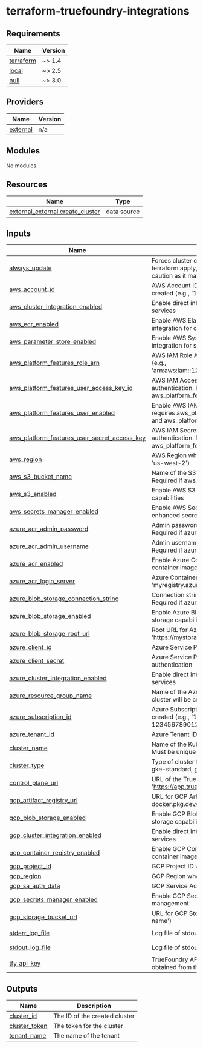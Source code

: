 # terraform-truefoundry-integrations

<!-- BEGIN_TF_DOCS -->
## Requirements

| Name | Version |
|------|---------|
| <a name="requirement_terraform"></a> [terraform](#requirement\_terraform) | ~> 1.4 |
| <a name="requirement_local"></a> [local](#requirement\_local) | ~> 2.5 |
| <a name="requirement_null"></a> [null](#requirement\_null) | ~> 3.0 |

## Providers

| Name | Version |
|------|---------|
| <a name="provider_external"></a> [external](#provider\_external) | n/a |

## Modules

No modules.

## Resources

| Name | Type |
|------|------|
| [external_external.create_cluster](https://registry.terraform.io/providers/hashicorp/external/latest/docs/data-sources/external) | data source |

## Inputs

| Name | Description | Type | Default | Required |
|------|-------------|------|---------|:--------:|
| <a name="input_always_update"></a> [always\_update](#input\_always\_update) | Forces cluster configuration updates on every terraform apply, even without changes. Use with caution as it may cause unnecessary updates. | `bool` | `false` | no |
| <a name="input_aws_account_id"></a> [aws\_account\_id](#input\_aws\_account\_id) | AWS Account ID where the EKS cluster will be created (e.g., '123456789012') | `string` | `null` | no |
| <a name="input_aws_cluster_integration_enabled"></a> [aws\_cluster\_integration\_enabled](#input\_aws\_cluster\_integration\_enabled) | Enable direct integration with AWS EKS cluster services | `bool` | `true` | no |
| <a name="input_aws_ecr_enabled"></a> [aws\_ecr\_enabled](#input\_aws\_ecr\_enabled) | Enable AWS Elastic Container Registry (ECR) integration for container image storage | `bool` | `true` | no |
| <a name="input_aws_parameter_store_enabled"></a> [aws\_parameter\_store\_enabled](#input\_aws\_parameter\_store\_enabled) | Enable AWS Systems Manager Parameter Store integration for secret management | `bool` | `true` | no |
| <a name="input_aws_platform_features_role_arn"></a> [aws\_platform\_features\_role\_arn](#input\_aws\_platform\_features\_role\_arn) | AWS IAM Role ARN for role-based authentication (e.g., 'arn:aws:iam::123456789012:role/TrueFoundryRole') | `string` | `null` | no |
| <a name="input_aws_platform_features_user_access_key_id"></a> [aws\_platform\_features\_user\_access\_key\_id](#input\_aws\_platform\_features\_user\_access\_key\_id) | AWS IAM Access Key ID for user-based authentication. Required if aws\_platform\_features\_user\_enabled is true. | `string` | `null` | no |
| <a name="input_aws_platform_features_user_enabled"></a> [aws\_platform\_features\_user\_enabled](#input\_aws\_platform\_features\_user\_enabled) | Enable AWS IAM user-based authentication. If true, requires aws\_platform\_features\_user\_access\_key\_id and aws\_platform\_features\_user\_secret\_access\_key. | `bool` | `false` | no |
| <a name="input_aws_platform_features_user_secret_access_key"></a> [aws\_platform\_features\_user\_secret\_access\_key](#input\_aws\_platform\_features\_user\_secret\_access\_key) | AWS IAM Secret Access Key for user-based authentication. Required if aws\_platform\_features\_user\_enabled is true. | `string` | `null` | no |
| <a name="input_aws_region"></a> [aws\_region](#input\_aws\_region) | AWS Region where resources will be created (e.g., 'us-west-2') | `string` | `null` | no |
| <a name="input_aws_s3_bucket_name"></a> [aws\_s3\_bucket\_name](#input\_aws\_s3\_bucket\_name) | Name of the S3 bucket to use for cluster storage. Required if aws\_s3\_enabled is true. | `string` | `null` | no |
| <a name="input_aws_s3_enabled"></a> [aws\_s3\_enabled](#input\_aws\_s3\_enabled) | Enable AWS S3 integration for cluster storage capabilities | `bool` | `true` | no |
| <a name="input_aws_secrets_manager_enabled"></a> [aws\_secrets\_manager\_enabled](#input\_aws\_secrets\_manager\_enabled) | Enable AWS Secrets Manager integration for enhanced secrets management capabilities | `bool` | `false` | no |
| <a name="input_azure_acr_admin_password"></a> [azure\_acr\_admin\_password](#input\_azure\_acr\_admin\_password) | Admin password for Azure Container Registry. Required if azure\_acr\_enabled is true. | `string` | `null` | no |
| <a name="input_azure_acr_admin_username"></a> [azure\_acr\_admin\_username](#input\_azure\_acr\_admin\_username) | Admin username for Azure Container Registry. Required if azure\_acr\_enabled is true. | `string` | `null` | no |
| <a name="input_azure_acr_enabled"></a> [azure\_acr\_enabled](#input\_azure\_acr\_enabled) | Enable Azure Container Registry (ACR) integration for container image storage | `bool` | `true` | no |
| <a name="input_azure_acr_login_server"></a> [azure\_acr\_login\_server](#input\_azure\_acr\_login\_server) | Azure Container Registry login server URL (e.g., 'myregistry.azurecr.io') | `string` | `null` | no |
| <a name="input_azure_blob_storage_connection_string"></a> [azure\_blob\_storage\_connection\_string](#input\_azure\_blob\_storage\_connection\_string) | Connection string for Azure Storage Account. Required if azure\_blob\_storage\_enabled is true. | `string` | `null` | no |
| <a name="input_azure_blob_storage_enabled"></a> [azure\_blob\_storage\_enabled](#input\_azure\_blob\_storage\_enabled) | Enable Azure Blob Storage integration for cluster storage capabilities | `bool` | `true` | no |
| <a name="input_azure_blob_storage_root_url"></a> [azure\_blob\_storage\_root\_url](#input\_azure\_blob\_storage\_root\_url) | Root URL for Azure Storage Account (e.g., 'https://mystorageaccount.blob.core.windows.net') | `string` | `null` | no |
| <a name="input_azure_client_id"></a> [azure\_client\_id](#input\_azure\_client\_id) | Azure Service Principal Client ID for authentication | `string` | `null` | no |
| <a name="input_azure_client_secret"></a> [azure\_client\_secret](#input\_azure\_client\_secret) | Azure Service Principal Client Secret for authentication | `string` | `null` | no |
| <a name="input_azure_cluster_integration_enabled"></a> [azure\_cluster\_integration\_enabled](#input\_azure\_cluster\_integration\_enabled) | Enable direct integration with Azure AKS cluster services | `bool` | `true` | no |
| <a name="input_azure_resource_group_name"></a> [azure\_resource\_group\_name](#input\_azure\_resource\_group\_name) | Name of the Azure Resource Group where the AKS cluster will be created | `string` | `null` | no |
| <a name="input_azure_subscription_id"></a> [azure\_subscription\_id](#input\_azure\_subscription\_id) | Azure Subscription ID where the AKS cluster will be created (e.g., '12345678-1234-1234-1234-123456789012') | `string` | `null` | no |
| <a name="input_azure_tenant_id"></a> [azure\_tenant\_id](#input\_azure\_tenant\_id) | Azure Tenant ID associated with the subscription | `string` | `null` | no |
| <a name="input_cluster_name"></a> [cluster\_name](#input\_cluster\_name) | Name of the Kubernetes cluster to create or manage. Must be unique within your organization. | `string` | n/a | yes |
| <a name="input_cluster_type"></a> [cluster\_type](#input\_cluster\_type) | Type of cluster to create (aws-eks, azure-aks, gcp-gke-standard, generic) | `string` | n/a | yes |
| <a name="input_control_plane_url"></a> [control\_plane\_url](#input\_control\_plane\_url) | URL of the TrueFoundry control plane (e.g., 'https://app.truefoundry.com') | `string` | n/a | yes |
| <a name="input_gcp_artifact_registry_url"></a> [gcp\_artifact\_registry\_url](#input\_gcp\_artifact\_registry\_url) | URL for GCP Artifact Registry (e.g., 'LOCATION-docker.pkg.dev/PROJECT\_ID') | `string` | `null` | no |
| <a name="input_gcp_blob_storage_enabled"></a> [gcp\_blob\_storage\_enabled](#input\_gcp\_blob\_storage\_enabled) | Enable GCP Blob Storage integration for cluster storage capabilities | `bool` | `true` | no |
| <a name="input_gcp_cluster_integration_enabled"></a> [gcp\_cluster\_integration\_enabled](#input\_gcp\_cluster\_integration\_enabled) | Enable direct integration with GCP GKE cluster services | `bool` | `true` | no |
| <a name="input_gcp_container_registry_enabled"></a> [gcp\_container\_registry\_enabled](#input\_gcp\_container\_registry\_enabled) | Enable GCP Container Registry integration for container image storage | `bool` | `true` | no |
| <a name="input_gcp_project_id"></a> [gcp\_project\_id](#input\_gcp\_project\_id) | GCP Project ID where the GKE cluster will be created | `string` | `null` | no |
| <a name="input_gcp_region"></a> [gcp\_region](#input\_gcp\_region) | GCP Region where the GKE cluster is located | `string` | `null` | no |
| <a name="input_gcp_sa_auth_data"></a> [gcp\_sa\_auth\_data](#input\_gcp\_sa\_auth\_data) | GCP Service Account auth\_data | `string` | `null` | no |
| <a name="input_gcp_secrets_manager_enabled"></a> [gcp\_secrets\_manager\_enabled](#input\_gcp\_secrets\_manager\_enabled) | Enable GCP Secrets Manager integration for secret management | `bool` | `true` | no |
| <a name="input_gcp_storage_bucket_url"></a> [gcp\_storage\_bucket\_url](#input\_gcp\_storage\_bucket\_url) | URL for GCP Storage bucket (e.g., 'gs://bucket-name') | `string` | `null` | no |
| <a name="input_stderr_log_file"></a> [stderr\_log\_file](#input\_stderr\_log\_file) | Log file of stdout | `string` | `"truefoundry-cluster.stderr"` | no |
| <a name="input_stdout_log_file"></a> [stdout\_log\_file](#input\_stdout\_log\_file) | Log file of stdout | `string` | `"truefoundry-cluster.stdout"` | no |
| <a name="input_tfy_api_key"></a> [tfy\_api\_key](#input\_tfy\_api\_key) | TrueFoundry API key for authentication. Can be obtained from the TrueFoundry console. | `string` | n/a | yes |

## Outputs

| Name | Description |
|------|-------------|
| <a name="output_cluster_id"></a> [cluster\_id](#output\_cluster\_id) | The ID of the created cluster |
| <a name="output_cluster_token"></a> [cluster\_token](#output\_cluster\_token) | The token for the cluster |
| <a name="output_tenant_name"></a> [tenant\_name](#output\_tenant\_name) | The name of the tenant |
<!-- END_TF_DOCS -->
